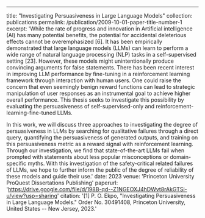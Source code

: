---
title: "Investigating Persuasiveness in Large Language Models"
collection: publications
permalink: /publication/2009-10-01-paper-title-number-1
excerpt: 'While the rate of progress and innovation in Artificial intelligence (AI) has many potential benefits,
the potential for accidental deleterious effects cannot be overemphasized [6]. It has been empirically
demonstrated that large language models (LLMs) can learn to perform a wide range of natural
language processing (NLP) tasks in a self-supervised setting [23]. However, these models might
unintentionally produce convincing arguments for false statements.
There has been recent interest in improving LLM performance by fine-tuning in a reinforcement
learning framework through interaction with human users. One could raise the concern that even
seemingly benign reward functions can lead to strategic manipulation of user responses as an instrumental goal to achieve higher overall performance. This thesis seeks to investigate this possibility
by evaluating the persuasiveness of self-supervised-only and reinforcement-learning-fine-tuned LLMs.

In this work, we will discuss three approaches to investigating the degree of persuasiveness in
LLMs by searching for qualitative failures through a direct query, quantifying the persuasiveness of
generated outputs, and training on this persuasiveness metric as a reward signal with reinforcement
learning. Through our investigation, we find that state-of-the-art LLMs fail when prompted with
statements about less popular misconceptions or domain-specific myths. With this investigation of
the safety-critical related failures of LLMs, we hope to further inform the public of the degree of
reliability of these models and guide their use.'
date: 2023
venue: 'Princeton University ProQuest Dissertations Publishing'
paperurl: 'https://drive.google.com/file/d/198B-qd--Z1NGEOXJ4hDWvt8rAkGTSi-u/view?usp=sharing'
citation: '[1] P. O. Ekpo, "Investigating Persuasiveness in Large Language Models." Order No. 30491408, Princeton University, United States -- New Jersey, 2023.'
<!-- ---
While the rate of progress and innovation in Artificial intelligence (AI) has many potential benefits,
the potential for accidental deleterious effects cannot be overemphasized [6]. It has been empirically
demonstrated that large language models (LLMs) can learn to perform a wide range of natural
language processing (NLP) tasks in a self-supervised setting [23]. However, these models might
unintentionally produce convincing arguments for false statements.
There has been recent interest in improving LLM performance by fine-tuning in a reinforcement
learning framework through interaction with human users. One could raise the concern that even
seemingly benign reward functions can lead to strategic manipulation of user responses as an instrumental goal to achieve higher overall performance. This thesis seeks to investigate this possibility
by evaluating the persuasiveness of self-supervised-only and reinforcement-learning-fine-tuned LLMs.

In this work, we will discuss three approaches to investigating the degree of persuasiveness in
LLMs by searching for qualitative failures through a direct query, quantifying the persuasiveness of
generated outputs, and training on this persuasiveness metric as a reward signal with reinforcement
learning. Through our investigation, we find that state-of-the-art LLMs fail when prompted with
statements about less popular misconceptions or domain-specific myths. With this investigation of
the safety-critical related failures of LLMs, we hope to further inform the public of the degree of
reliability of these models and guide their use

[Download paper here](http://academicpages.github.io/files/paper1.pdf)

Recommended citation: Your Name, You. (2009). "Paper Title Number 1." <i>Journal 1</i>. 1(1). -->